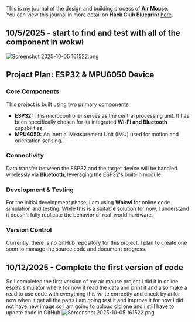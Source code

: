 <!--
  ===================    !!READ THIS NOTICE!!   ====================
  DO NOT edit this file manually. Your changes WILL BE OVERWRITTEN!
  This journal is auto generated and updated by Hack Club Blueprint.
  To edit this file, please edit your journal entries on Blueprint.
  ==================================================================
-->

This is my journal of the design and building process of **Air Mouse**.  
You can view this journal in more detail on **Hack Club Blueprint** [here](https://blueprint.hackclub.com/projects/193).


## 10/5/2025 - start to find and test with all of the component in wokwi  

![Screenshot 2025-10-05 161522.png](https://blueprint.hackclub.com/user-attachments/blobs/redirect/eyJfcmFpbHMiOnsiZGF0YSI6NTMwLCJwdXIiOiJibG9iX2lkIn19--04991e57055b8f5c908ddb30f3945767844f58fa/Screenshot%202025-10-05%20161522.png)
## Project Plan: ESP32 & MPU6050 Device

### Core Components
This project is built using two primary components:
* **ESP32:** This microcontroller serves as the central processing unit. It has been specifically chosen for its integrated **Wi-Fi and Bluetooth** capabilities.
* **MPU6050:** An Inertial Measurement Unit (IMU) used for motion and orientation sensing.

### Connectivity
Data transfer between the ESP32 and the target device will be handled wirelessly via **Bluetooth**, leveraging the ESP32's built-in module.

### Development & Testing
For the initial development phase, I am using **Wokwi** for online code simulation and testing. While this is a suitable solution for now, I understand it doesn't fully replicate the behavior of real-world hardware.

### Version Control
Currently, there is no GitHub repository for this project. I plan to create one soon to manage the source code and document progress.  

## 10/12/2025 - Complete the first version of code   

So I completed the first version of my air mouse project 
I did it in online esp32 simulator where for now it read the data and print it and also make a read to use code with everything this write correctly and check by ai for now when it get all the parts I am going test it and improve it for now I did not have new image so I am going to upload old one and i still have to update code in GitHub ![Screenshot 2025-10-05 161522.png](https://blueprint.hackclub.com/user-attachments/blobs/proxy/eyJfcmFpbHMiOnsiZGF0YSI6MTgxOCwicHVyIjoiYmxvYl9pZCJ9fQ==--676c967484ff4639e16342af9f51d3ad9ec85097/Screenshot%202025-10-05%20161522.png)
  

